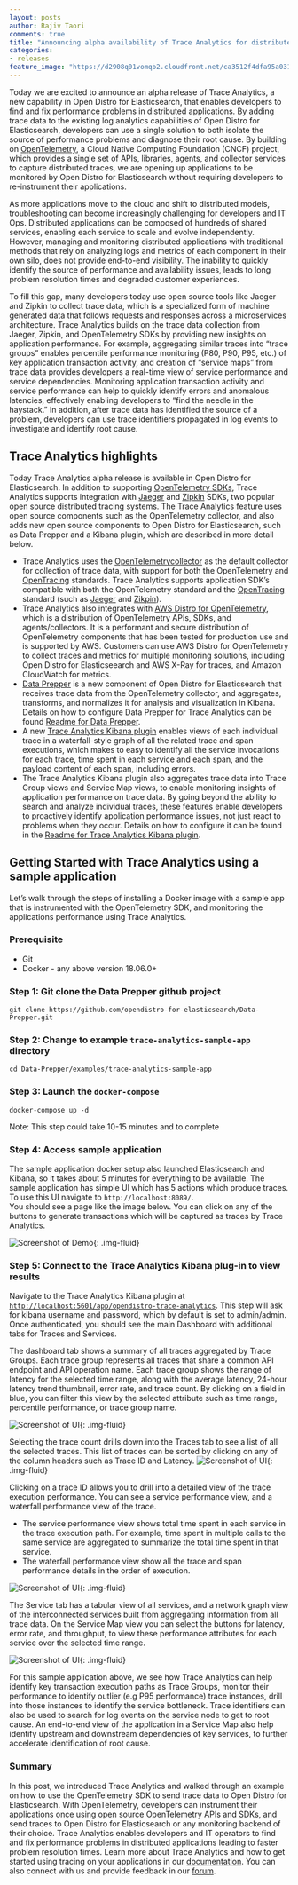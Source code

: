 ```yaml
---
layout: posts
author: Rajiv Taori 
comments: true
title: "Announcing alpha availability of Trace Analytics for distributed tracing"
categories:
- releases
feature_image: "https://d2908q01vomqb2.cloudfront.net/ca3512f4dfa95a03169c5a670a4c91a19b3077b4/2019/03/26/open_disto-elasticsearch-logo-800x400.jpg"
---
```



Today we are excited to announce an alpha release of Trace Analytics, a new capability in Open Distro for Elasticsearch, that enables developers to find and fix performance problems in distributed applications. By adding trace data to the existing log analytics capabilities of Open Distro for Elasticsearch, developers can use a single solution to both isolate the source of performance problems and diagnose their root cause. By building on [OpenTelemetry](https://opentelemetry.io/), a Cloud Native Computing Foundation (CNCF) project, which provides a single set of APIs, libraries, agents, and collector services to capture distributed traces, we are opening up applications to be monitored by Open Distro for Elasticsearch without requiring developers to re-instrument their applications. 

As more applications move to the cloud and shift to distributed models, troubleshooting can become increasingly challenging for developers and IT Ops. Distributed applications can be composed of hundreds of shared services, enabling each service to scale and evolve independently. However, managing and monitoring distributed applications with traditional methods that rely on analyzing logs and metrics of each component in their own silo, does not provide end-to-end visibility. The inability to quickly identify the source of performance and availability issues, leads to long problem resolution times and degraded customer experiences.

To fill this gap, many developers today use open source tools like Jaeger and Zipkin to collect trace data, which is a specialized form of machine generated data that follows requests and responses across a microservices architecture. Trace Analytics builds on the trace data collection from Jaeger, Zipkin, and OpenTelemetry SDKs by providing new insights on application performance. For example, aggregating similar traces into “trace groups” enables percentile performance monitoring (P80, P90, P95, etc.) of key application transaction activity, and creation of “service maps” from trace data provides developers a real-time view of service performance and service dependencies. Monitoring application transaction activity and service performance can help to quickly identify errors and anomalous latencies, effectively enabling developers to “find the needle in the haystack.” In addition, after trace data has identified the source of a problem, developers can use trace identifiers propagated in log events to investigate and identify root cause. 


## Trace Analytics highlights

Today Trace Analytics alpha release is available in Open Distro for Elasticsearch. In addition to supporting [OpenTelemetry SDKs](https://opentelemetry.io/docs/concepts/instrumenting/), Trace Analytics supports integration with [Jaeger](https://www.jaegertracing.io/) and [Zipkin](https://zipkin.io/) SDKs, two popular open source distributed tracing systems. The Trace Analytics feature uses open source components such as the OpenTelemetry collector, and also adds new open source components to Open Distro for Elasticsearch, such as Data Prepper and a Kibana plugin, which are described in more detail below.

* Trace Analytics uses the [OpenTelemetry](https://opentelemetry.io/docs/collector/)[collector](https://opentelemetry.io/docs/collector/) as the default collector for collection of trace data, with support for both the OpenTelemetry and [OpenTracing](https://opentracing.io/) standards. Trace Analytics supports application SDK’s compatible with both the OpenTelemetry standard and the [OpenTracing](https://opentracing.io/) standard (such as [Jaeger](https://www.jaegertracing.io/) and [Zikpin](https://zipkin.io/)).
* Trace Analytics also integrates with [AWS Distro for OpenTelemetry](https://aws-otel.github.io/), which is a distribution of OpenTelemetry APIs, SDKs, and agents/collectors. It is a performant and secure distribution of OpenTelemetry components that has been tested for production use and is supported by AWS. Customers can use AWS Distro for OpenTelemetry to collect traces and metrics for multiple monitoring solutions, including Open Distro for Elasticseearch and AWS X-Ray for traces, and Amazon CloudWatch for metrics.
* [Data Prepper](https://github.com/opendistro-for-elasticsearch/Data-Prepper) is a new component of Open Distro for Elasticsearch that receives trace data from the OpenTelemetry collector, and aggregates, transforms, and normalizes it for analysis and visualization in Kibana. Details on how to configure Data Prepper for Trace Analytics can be found [Readme for Data Prepper](https://github.com/opendistro-for-elasticsearch/Data-Prepper/blob/master/README.md).
* A new [Trace Analytics Kibana plugin](https://github.com/opendistro-for-elasticsearch/trace-analytics/) enables views of each individual trace in a waterfall-style graph of all the related trace and span executions, which makes to easy to identify all the service invocations for each trace, time spent in each service and each span, and the payload content of each span, including errors.
* The Trace Analytics Kibana plugin also aggregates trace data into Trace Group views and Service Map views, to enable monitoring insights of application performance on trace data. By going beyond the ability to search and analyze individual traces, these features enable developers to proactively identify application performance issues, not just react to problems when they occur. Details on how to configure it can be found in the [Readme for Trace Analytics Kibana plugin](https://github.com/opendistro-for-elasticsearch/trace-analytics/blob/main/README.md).



## Getting Started with Trace Analytics using a sample application

Let’s walk through the steps of installing a Docker image with a sample app that is instrumented with the OpenTelemetry SDK, and monitoring the applications performance using Trace Analytics.

### Prerequisite

- Git
- Docker - any above version 18.06.0+

### Step 1: Git clone the Data Prepper github project

```
git clone https://github.com/opendistro-for-elasticsearch/Data-Prepper.git 
```

### Step 2: Change to example `trace-analytics-sample-app` directory

```
cd Data-Prepper/examples/trace-analytics-sample-app 
```

### Step 3: Launch the `docker-compose`

```
docker-compose up -d  
```

Note: This step could take 10-15 minutes and to complete

### Step 4: Access sample application

The sample application docker setup also launched Elasticsearch and Kibana, so it takes about 5 minutes for everything to be available. The sample application has simple UI which has 5 actions which produce traces. To use this UI navigate to  `http://localhost:8089/`.  
You should see a page like the image below. You can click on any of the buttons to generate transactions which will be captured as traces by Trace Analytics.

![Screenshot of Demo](/for-elasticsearch/assets/media/blog-images/2020-12-14-announcing-trace-analytics-1.png){: .img-fluid}

###  Step 5: Connect to the Trace Analytics Kibana plug-in to view results

Navigate to the Trace Analytics Kibana plugin at 
[`http://localhost:5601/app/opendistro-trace-analytics`](http://localhost:5601/app/opendistro-trace-analytics). This step will ask for kibana username and password, which by default is set to admin/admin. Once authenticated, you should see the main Dashboard with additional tabs for Traces and Services.

The dashboard tab shows a summary of all traces aggregated by Trace Groups. Each trace group represents all traces that share a common API endpoint and API operation name. Each trace group shows the range of latency for the selected time range, along with the average latency, 24-hour latency trend thumbnail, error rate, and trace count. By clicking on a field in blue, you can filter this view by the selected attribute such as time range, percentile performance, or trace group name.

![Screenshot of UI](/for-elasticsearch/assets/media/blog-images/2020-12-14-announcing-trace-analytics-2.png){: .img-fluid}

Selecting the trace count drills down into the Traces tab to see a list of all the selected traces. This list of traces can be sorted by clicking on any of the column headers such as Trace ID and Latency. 
![Screenshot of UI](/for-elasticsearch/assets/media/blog-images/2020-12-14-announcing-trace-analytics-3.png){: .img-fluid}

Clicking on a trace ID allows you to drill into a detailed view of the trace execution performance. You can see a service performance view, and a waterfall performance view of the trace. 

* The service performance view shows total time spent in each service in the trace execution path. For example, time spent in multiple calls to the same service are aggregated to summarize the total time spent in that service. 
* The waterfall performance view show all the trace and span performance details in the order of execution.

![Screenshot of UI](/for-elasticsearch/assets/media/blog-images/2020-12-14-announcing-trace-analytics-4.png){: .img-fluid}

The Service tab has a tabular view of all services, and a network graph view of the interconnected services built from aggregating information from all trace data. On the Service Map view you can select the buttons for latency, error rate, and throughput, to view these performance attributes for each service over the selected time range.

![Screenshot of UI](/for-elasticsearch/assets/media/blog-images/2020-12-14-announcing-trace-analytics-5.png){: .img-fluid}

For this sample application above, we see how Trace Analytics can help identify key transaction execution paths as Trace Groups, monitor their performance to identify outlier (e.g P95 performance) trace instances, drill into those instances to identify the service bottleneck. Trace identifiers can also be used to search for log events on the service node to get to root cause. An end-to-end view of the application in a Service Map also help identify upstream and downstream dependencies of key services, to further accelerate identification of root cause.

### Summary

In this post, we introduced Trace Analytics and walked through an example on how to use the OpenTelemetry SDK to send trace data to Open Distro for Elasticsearch. With OpenTelemetry, developers can instrument their applications once using open source OpenTelemetry APIs and SDKs, and send traces to Open Distro for Elasticsearch or any monitoring backend of their choice. Trace Analytics enables developers and IT operators to find and fix performance problems in distributed applications leading to faster problem resolution times. Learn more about Trace Analytics and how to get started using tracing on your applications in our [documentation](https://opendistro.github.io/for-elasticsearch-docs/docs/trace/). You can also connect with us and provide feedback in our [forum](https://discuss.opendistrocommunity.dev/c/trace-analytics/49).


